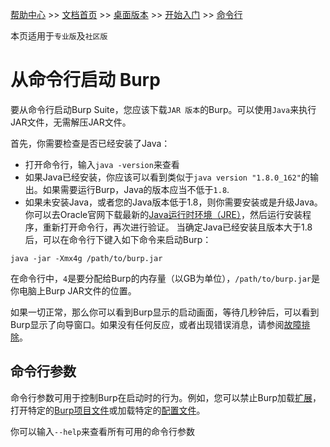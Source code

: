[帮助中心](https://support.portswigger.net/) >> [文档首页](../../index.md) >> [桌面版本](../index.md) >> [开始入门](index.md) >> [命令行](launching-from-command-line.md)

本页适用于`专业版`及`社区版`

# 从命令行启动 Burp
要从命令行启动Burp Suite，您应该下载`JAR 版本`的Burp。可以使用`Java`来执行JAR文件，无需解压JAR文件。

首先，你需要检查是否已经安装了Java：

* 打开命令行，输入`java -version`来查看
* 如果Java已经安装，你应该可以看到类似于`java version "1.8.0_162"`的输出。如果需要运行Burp，Java的版本应当不低于`1.8`.
* 如果未安装Java，或者您的Java版本低于1.8，则你需要安装或是升级Java。你可以去Oracle官网下载最新的[Java运行时环境（JRE）](http://www.oracle.com/technetwork/java/javase/downloads/index.html)，然后运行安装程序，重新打开命令行，再次进行验证。
当确定Java已经安装且版本大于1.8后，可以在命令行下键入如下命令来启动Burp：

```shell
java -jar -Xmx4g /path/to/burp.jar
```

在命令行中，`4`是要分配给Burp的内存量（以GB为单位），`/path/to/burp.jar`是你电脑上Burp JAR文件的位置。

如果一切正常，那么你可以看到Burp显示的启动画面，等待几秒钟后，可以看到Burp显示了向导窗口。如果没有任何反应，或者出现错误消息，请参阅[故障排除](../troubleshooting.md)。

## 命令行参数
命令行参数可用于控制Burp在启动时的行为。例如，您可以禁止Burp加载[扩展](../tools/extender.md)，打开特定的[Burp项目文件](projects.md#工程文件)或加载特定的[配置文件](configuration.md)。

你可以输入`--help`来查看所有可用的命令行参数
